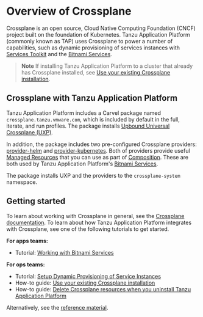 # Overview of Crossplane

Crossplane is an open source, Cloud Native Computing Foundation (CNCF) project built on the
foundation of Kubernetes.
Tanzu Application Platform (commonly known as TAP) uses Crossplane to power a number of capabilities,
such as dynamic provisioning of services instances with [Services Toolkit](../services-toolkit/about.hbs.md)
and the [Bitnami Services](../bitnami-services/about.hbs.md).

> **Note** If installing Tanzu Application Platform to a cluster that already has Crossplane
> installed, see [Use your existing Crossplane installation](how-to-guides/use-existing-crossplane.hbs.md).

## <a id="crossplane"></a> Crossplane with Tanzu Application Platform

Tanzu Application Platform includes a Carvel package named `crossplane.tanzu.vmware.com`, which is
included by default in the full, iterate, and run profiles.
The package installs [Upbound Universal Crossplane (UXP)](https://github.com/upbound/universal-crossplane).

In addition, the package includes two pre-configured Crossplane providers:
[provider-helm](https://github.com/crossplane-contrib/provider-helm) and [provider-kubernetes](https://github.com/crossplane-contrib/provider-kubernetes).
Both of providers provide useful [Managed Resources](https://docs.crossplane.io/latest/concepts/managed-resources/)
that you can use as part of [Composition](https://docs.crossplane.io/latest/concepts/composition/#compositions).
These are both used by Tanzu Application Platform's [Bitnami Services](../bitnami-services/about.hbs.md).

The package installs UXP and the providers to the `crossplane-system` namespace.

## <a id="getting-started"></a> Getting started

To learn about working with Crossplane in general, see the [Crossplane documentation](https://docs.crossplane.io/).
To learn about how Tanzu Application Platform integrates with Crossplane,
see one of the following tutorials to get started.

**For apps teams:**

- Tutorial: [Working with Bitnami Services](../bitnami-services/tutorials/working-with-bitnami-services.hbs.md)

**For ops teams:**

- Tutorial: [Setup Dynamic Provisioning of Service Instances](../services-toolkit/tutorials/setup-dynamic-provisioning.hbs.md)
- How-to guide: [Use your existing Crossplane installation](how-to-guides/use-existing-crossplane.hbs.md)
- How-to guide: [Delete Crossplane resources when you uninstall Tanzu Application Platform](how-to-guides/delete-resources.hbs.md)

Alternatively, see the [reference material](reference/index.hbs.md).
